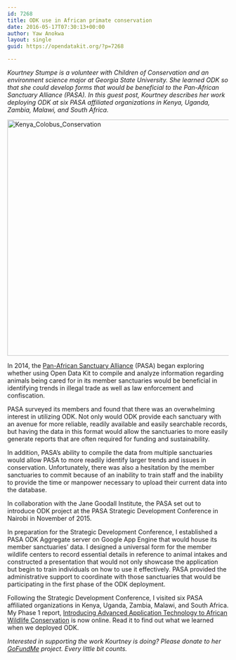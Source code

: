 ```yaml
---
id: 7268
title: ODK use in African primate conservation
date: 2016-05-17T07:30:13+00:00
author: Yaw Anokwa
layout: single
guid: https://opendatakit.org/?p=7268

---
```

_Kourtney Stumpe is a volunteer with Children of Conservation and an environment science major at Georgia State University. She learned ODK so that she could develop forms that would be beneficial to the Pan-African Sanctuary Alliance (PASA). In this guest post, Kourtney describes her work deploying ODK at six PASA affiliated organizations in Kenya, Uganda, Zambia, Malawi, and South Africa._

<img src="/assets/wp-content/uploads/2016/05/Kenya_Colobus_Conservation.jpg" alt="Kenya_Colobus_Conservation" width="538" />

In 2014, the [Pan-African Sanctuary Alliance](http://www.pasaprimates.org/) (PASA) began exploring whether using Open Data Kit to compile and analyze information regarding animals being cared for in its member sanctuaries would be beneficial in identifying trends in illegal trade as well as law enforcement and confiscation.

PASA surveyed its members and found that there was an overwhelming interest in utilizing ODK. Not only would ODK provide each sanctuary with an avenue for more reliable, readily available and easily searchable records, but having the data in this format would allow the sanctuaries to more easily generate reports that are often required for funding and sustainability. 

In addition, PASA&#8217;s ability to compile the data from multiple sanctuaries would allow PASA to more readily identify larger trends and issues in conservation. Unfortunately, there was also a hesitation by the member sanctuaries to commit because of an inability to train staff and the inability to provide the time or manpower necessary to upload their current data into the database. 

​In collaboration with the Jane Goodall Institute, the PASA​ ​set out to introduce ODK project at the PASA Strategic Development Conference in Nairobi in November of 2015.​ ​

In preparation for the Strategic Development Conference, I established a PASA ODK Aggregate server on Google App Engine that would house its member sanctuaries&#8217; data. I designed a universal form for the member wildlife centers to record essential details in reference to animal intakes and constructed a presentation that would not only showcase the application but begin to train individuals on how to use it effectively. PASA provided the administrative support to coordinate with those sanctuaries that would be participating in the first phase of the ODK deployment. 

Following the Strategic Development Conference, I visited six PASA affiliated organizations in Kenya, Uganda, Zambia, Malawi, and South Africa. My Phase 1 report, [Introducing Advanced Application Technology to African Wildlife Conservation](/assets/wp-content/uploads/2016/05/ODK-Use-In-African-Wildlife-Conservation.pdf) is now online. Read it to find out what we learned when we deployed ODK.

_Interested in supporting the work Kourtney is doing? Please donate to her [GoFundMe](https://www.gofundme.com/pasaodkproject) project. Every little bit counts._
